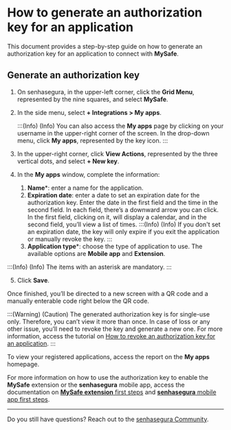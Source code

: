 # How to generate an authorization key for an application

This document provides a step-by-step guide on how to generate an authorization key for an application to connect with **MySafe**.

## Generate an authorization key

1. On senhasegura, in the upper-left corner, click the **Grid Menu**, represented by the nine squares, and select **MySafe**.
2. In the side menu, select **+ Integrations > My apps**.

    
    :::(Info) (Info)
   You can also access the **My apps** page by clicking on your username in the upper-right corner of the screen. In the drop-down menu, click **My apps**, represented by the key icon.
    :::
    
  3. In the upper-right corner, click **View Actions**, represented by the three vertical dots, and select **+ New key**.
  4. In the **My apps** window, complete the information:
      1. **Name***: enter a name for the application.
      2. **Expiration date**: enter a date to set an expiration date for the authorization key. Enter the date in the first field and the time in the second field. In each field, there’s a downward arrow you can click. In the first field, clicking on it, will display a calendar, and in the second field, you’ll view a list of times. 
        :::(Info) (Info)
        If you don't set an expiration date, the key will only expire if you exit the application or manually revoke the key.
        :::
      3. **Application type***: choose the type of application to use. The available options are **Mobile app** and **Extension**.

:::(Info) (Info)
The items with an asterisk are mandatory.
:::

5. Click **Save**.

Once finished, you’ll be directed to a new screen with a QR code and a manually enterable code right below the QR code. 

:::(Warning) (Caution)
The generated authorization key is for single-use only. Therefore, you can’t view it more than once. In case of loss or any other issue, you’ll need to revoke the key and generate a new one. For more information, access the tutorial on [How to revoke an authorization key for an application](/v3-33/docs/mysafe-myapps-how-to-revoke-an-authorization-key-for-an-application).
:::

To view your registered applications, access the report on the **My apps** homepage.

For more information on how to use the authorization key to enable the **MySafe** extension or the **senhasegura** mobile app, access the documentation on [**MySafe extension** first steps](/v3-33/docs/mysafe-extension-first-steps) and [**senhasegura** mobile app first steps](/v3-33/docs/senhasegura-mobile-app-first-steps).


* * *

Do you still have questions? Reach out to the [senhasegura Community](https://community.senhasegura.io/).
